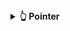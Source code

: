 <details>
  <summary><strong>👆 Pointer </strong></summary>

<details>
  <summary><strong>🎯 Tổng quan về pointer </strong></summary>

<details>
  <summary><strong>📝 Giới thiệu về pointer </strong></summary>
  

Trong ngôn ngữ lập trình C, con trỏ (pointer) là một biến chứa địa chỉ bộ nhớ của một đối tượng khác (biến, mảng, hàm). 

Việc sử dụng con trỏ giúp chúng ta thực hiện các thao tác trên bộ nhớ một cách linh hoạt hơn. 

</details>

<details>
  <summary><strong>⚙️ Các thao tác với pointer  </strong></summary>

### Cách khai báo pointer

```C
int *int_ptr;        // con trỏ kiểu int
char *char_ptr;      // con trỏ kiểu char
double *double_ptr;  // con trỏ kiểu double
```

Cách nhận biết đơn giản nhất giữa kiểu con trỏ và một kiểu thường là dấu `*` trước tên biến. Dấu `*` là cách mà máy có thể nhận biết đâu là kiểu con trỏ.

### Lấy địa chỉ của một biến 

```C
int x = 10;
int *int_ptr = &x;
```
Chỉ có thể lấy địa chỉ của một biến đã tồn tại, khai báo từ trước. Để lấy địa chỉ ta đơn giản viết `&` đi cùng với biến mong muốn (trong ví dụ trên là biến `x`) và để con trỏ của ta `int_ptr` trỏ vào đó. Biến `int_ptr` khi này đã thành công lưu trữ địa chỉ của biến `x` sẵn sàng cho việc thao tác sau này.

### Truy cập giá trị (giải tham chiếu - dereference)

```C
int x = 10;
int *int_ptr = &x;
int y = *int_ptr;
```
Cuối cùng sau khi đã khai báo và lưu địa chỉ thành công, ta tiến hành truy cập giá trị. Giả sử biến `x` có địa chỉ là 0x01 thì:

+ `int_ptr`: chứa địa chỉ của `x`, `int_ptr = 0x01`

+ `*int_ptr`: lấy giá trị tại địa chỉ int_ptr trỏ vào, `*int_ptr = *(0x01) = 10`

+ `y`: bằng với giá trị của `x`, `y = 10`

### Thay đổi giá trị gián tiếp

Thay vì trực tiếp thay đổi giá trị của `x` ta có thể dùng con trỏ `int_ptr` để làm điều đó:

```c
#include <stdio.h>

int x = 10;
int *int_ptr = &x;


int main() {

    int y = *int_ptr;

    printf("Giá trị của x: %d\n", x);
    printf("Địa chỉ của x: %p\n", &x);
    printf("Giá trị của int_ptr (địa chỉ của x): %p\n", int_ptr);
    printf("Giá trị tại địa chỉ mà int_ptr trỏ tới: %d\n", *int_ptr);
    printf("Giá trị của y: %d\n", y);

    *int_ptr = 100;  // Thay đổi giá trị của x thông qua con trỏ
    printf("Giá trị mới của x: %d\n", x);

    return 0;
}
```

Chạy chương trình trên ta được kết quả là:

```c
Giá trị của x: 10
Địa chỉ của x: 0x581030a92010
Giá trị của int_ptr (địa chỉ của x): 0x581030a92010
Giá trị tại địa chỉ mà int_ptr trỏ tới: 10
Giá trị của y: 10
Giá trị mới của x: 100
```

Như vậy ta có thể thấy rằng:

+ Giá trị của `int_ptr` bằng đúng với địa chỉ của `x` là 0x581030a92010

+ Giá trị của `y` truy cập thông qua con trỏ `*int_ptr` bằng đúng với giá trị của `x` là 10

+ Giá trị của `x` mới bằng đúng với giá trị sau khi thay đổi con trỏ `int_ptr` là 100

</details>

<details>
  <summary><strong>💾 Kích thước pointer </strong></summary>

Kích thước của một biến con trỏ (pointer) không phụ thuộc vào kiểu dữ liệu mà nó trỏ tới, mà phụ thuộc vào kiến trúc hệ thống và trình biên dịch.

+ Đối với kiến trúc máy tình, con trỏ có thể có kich thước 64 bit (8 bite), hay 32 bit (4 bite)

+ Đối với kiến trúc vi sử lý, như stm8, stm32, esp32, ta có thể nhận thấy dễ dàng thông qua tên của chúng, con trỏ của chúng sẽ có kích thước lần lượt là 8 bit, 32 bit, 32 bit

```C
#include <stdio.h>

int main()
{
    printf("Size of char: %ld bytes and sizeof pointer: %ld bytes\n", sizeof(char), sizeof(char*));
    printf("Size of int: %ld bytes and sizeof pointer: %ld bytes\n", sizeof(int), sizeof(int*));
    printf("Size of double: %ld bytes and sizeof pointer: %ld bytes\n", sizeof(double), sizeof(double*));
    return 0;
}
```
```c
Size of char: 1 bytes and sizeof pointer: 8 bytes
Size of int: 4 bytes and sizeof pointer: 8 bytes
Size of double: 8 bytes and sizeof pointer: 8 bytes
```
Như ta đã thấy dù con trỏ có là kiểu int, char, double đi chăng nữa thì kích thước của nó vẫn luôn bằng 8 bytes do kiến trúc máy tính là x64 (8 bytes x 8 = 64 bits)

</details>

<details>
  <summary><strong>📌 Địa chỉ của pointer </strong></summary>

Thực chất khi một biến không được cấp phát 1 địa chỉ mà các địa chỉ 8 bits liên tiếp do máy chỉ lưu trữ được địa chỉ 8 bits.

Và giá trị của `x` là 10 => giá trị mà máy đọc được theo kiểu `int` là 0x00000000 00000000 00000000 00001010 hay 0x00 0x00 0x00 0x0A

Ở máy tính thường sẽ lưu trữ các bit dưới dạng Little Endian. Little Endian là cách lưu trữ dữ liệu trong bộ nhớ nơi mà byte ít quan trọng nhất (Least Significant Byte - LSB) được lưu trữ ở địa chỉ bộ nhớ thấp nhất. Còn byte quan trọng nhất (Most Significant Byte - MSB) sẽ được lưu ở địa chỉ bộ nhớ cao hơn.

Hiệu suất phần cứng: Một số kiến trúc máy tính như x86 (Intel) sử dụng Little Endian vì thuận lợi khi làm việc với các số nhỏ (byte ít quan trọng nhất là phần đầu tiên, xử lý dễ dàng hơn).
Phát triển hệ thống: Hệ thống Big Endian đôi khi được sử dụng trong các hệ thống như Motorola 68000 hay PowerPC. Một số giao thức mạng như TCP/IP cũng sử dụng Big Endian.

Như vậy ta có giá trị sẽ được lưu như sau:
0x01: 0x0A
0x02: 0x00
0x03: 0x00
0x04: 0x00

Tuy nhiên con trỏ có 8 bytes địa chỉ nên trong ví dụ trên ta có 4 bytes chứa giá trị còn 4 bytes còn lại sẽ chứa giá trị địa chỉ rác. Mặc dù kiểu dữ liệu không ảnh hưởng đến kích thước con trỏ nhưng nó lại quyết định sẽ có bao nhiêu bytes đọc được khi truy xuất dữ liệu. Vd: con trỏ kiểu `char` đọc 1 bytes thấp nhât, kiểu `int` đọc 4 bytes còn `double` đọc 8 bytes. Chính vì vậy mà ta cần phải khai báo kiểu dữ liệu của con trỏ cùng kích thước với biến mà con trỏ trỏ đến để tránh việc bị sai dữ liệu khi trích xuất.

```c
#include <stdio.h>

int x = 10;
double *int_ptr = &x;


int main() {

    printf("Giá trị của x: %d\n", x);
    printf("Giá trị tại địa chỉ mà int_ptr trỏ tới: %f\n", *int_ptr);

    return 0;
}
```
```
Giá trị của x: 10
Giá trị tại địa chỉ mà int_ptr trỏ tới: 0.000000
```

Ta có thể thấy do kiểu `double` đọc 8 bytes gồm 4 bytes dữ liệu của kiểu `int` và 4 byte rác dẫn đến trích suất dữ liệu sai.

</details>

<details>
  <summary><strong>📌 Truyền con trỏ vào hàm </strong></summary>
Ta không truyền con trỏ vào hàm khi hàm chỉ dùng để so sánh (truyền tham trị). Khi đó hàm sẽ sao chép biến và tạo ra biến có địa chỉ khác hoàn toàn.

Ta truyền con trỏ vào hàm khi muốn tác động và thay đổi giá trị của biến ấy thông qua tác động địa chỉ.

```c
#include <stdio.h>

void swap(int *a, int *b)
{
    int tmp = *a;
    *a = *b;
    *b = tmp;
}

int main()
{
   int a = 10, b = 20;
   swap(&a, &b);
   printf("value a is: %d\n", a);
   printf("value b is: %d\n", b);
   return 0;
}
```
```c
dvalue a is: 20
value b is: 10
```
Sau khi sử dụng hàm thì hai biến `a` và `b` đã hoán đổi giá trị cho nhau.
</details>

</details>


<details>
  <summary><strong>👥 Các loại con trỏ </strong></summary>

<details>
  <summary><strong> Void pointer </strong></summary>
Void pointer là một con trỏ có thể trỏ vô mọi kiểu dữ liệu mà không cần biết kiểu dữ liệu đó là gì.
  
Cú pháp: `void *ptr;`

Vì có thể truy cập mọi kiểu dữ liệu nên về bản chất con trỏ `void` không thuộc bất kì kiểu dữ liệu nào cả. Như ta đã biết, để có thể trích xuất dữ liệu từ một biến được trỏ vào, ta dựa vào kiểu dữ liệu của con trỏ để có thể xác định sẽ có bao nhiêu bytes dữ liệu được đọc. Do đó, nhược điểm của kiểu `void` là việc không thể truy xuất dữ liệu trực tiếp. Để có thể truy xuất dữ liệu thông qua con trỏ `void` ta cần phải ép kiểu thích hợp.

```c
#include <stdio.h>

int main()
{
    int value = 5;

    void *ptr = &value;
    printf("value is: %d\n", *(int*)(ptr));

    return 0;
}
```
Ta có cú pháp sau ` printf("value is: %d\n", *(int*)(ptr));`:

+ `*`: Lấy giá trỉ mà được `ptr` trỏ tới

+ `(int*)(ptr)`: Ép kiểu con trỏ thành kiểu `int`

Như vậy đoạn code trên sẽ giúp lấy ra giá trị mà `ptr` đã được ép kiểu `int` trỏ tới
```
value is: 5
```
Tuy nhiêu ưu điểm lớn nhất mà `void` lại được sử dụng chính là việc nó có thể truy cập nhiều kiểu dữ liệu khác nhau

```c
#include <stdio.h>

int main()
{
    int value = 5;
    char letter = 'x';
    double number = 10.5;

    void *ptr = &value;
    printf("Size of sizeof pointer: %ld bytes\n", sizeof(ptr));
    printf("value is: %d\n", *(int*)(ptr));
    printf("address is: %p\n", ptr); // %p là cú pháp lấy địa chỉ

    ptr = &letter;
    printf("value is: %c\n", *(char*)(ptr));
    printf("address is: %p\n", ptr); 

    ptr = &number;
    printf("value is: %f\n", *(double*)(ptr));
    printf("address is: %p\n", ptr);

    return 0;
}
```
```
Size of sizeof pointer: 8 bytes
value is: 5
address is: 0x7ffeccdca154
value is: x
address is: 0x7ffeccdca153
value is: 10.500000
address is: 0x7ffeccdca158
```
Qua đoạn code trên ta có thể thấy ptr đã trỏ qua từng kiểu `int`, `char`, `double` lấy được địa chỉ và giá trị của chúng. Thay vì phải tạo ra từng kiểu con trỏ một và tốn 8 bytes bộ nhớ cho mỗi con trỏ, việc chỉ sử dụng mỗi một con trỏ kiểu `void` giúp ta tiết kiệm đáng kể bộ nhớ phải sài.

### Mảng void pointer

```c
#include <stdio.h>

int main()
{
    char arr_txt[] = "ADVANCED_C_CPP";

    void *ptr = &arr_txt;

    printf("Value is: %c and adress is %p\n", *(char*)(ptr), ptr);

    int arr_num[] = {15,52,36,47,85};

    ptr = &arr_num;

    printf("Value is: %d and adress is %p\n", *(char*)(ptr), ptr);

    return 0;
}
```
```
Value is: A and adress is 0x7ffcbbd66019
Value is: 15 and adress is 0x7ffcbbd66000
```

Đối với kiểu mảng, thì con trỏ sẽ mặc định lấy địa chỉ và giá trị của biến đầu tiên. Vậy để lấy biến tiếp theo ta đơn giản chỉ cần cộng `ptr` với số thứ tự nhân kích thước kiểu dữ liệu.

```c
#include <stdio.h>

int main()
{
    char arr_txt[] = "ADVANCED_C_CPP";

    void *ptr = &arr_txt;
    printf("In kí tự đầu tiên và thứ 2\n");
    printf("Value is: %c and adress is %p\n", *(char*)(ptr), ptr);
    printf("Value is: %c and adress is %p\n", *(char*)(ptr+1), ptr+1);

    int arr_num[] = {15,52,36,47,85};

    ptr = &arr_num;

    printf("In số đầu tiên và thứ 2\n");
    printf("Value is: %d and adress is %p\n", *(char*)(ptr), ptr);
    printf("Value is: %d and adress is %p\n", *(char*)(ptr+4), ptr+4);

    return 0;
}
```
```
In kí tự đầu tiên và thứ 2
Value is: A and adress is 0x7ffff32d9dd9
Value is: D and adress is 0x7ffff32d9dda
In số đầu tiên và thứ 2
Value is: 15 and adress is 0x7ffff32d9dc0
Value is: 52 and adress is 0x7ffff32d9dc4
```
Đối với kiểu `char` địa chỉ của 2 kí tự cách nhau 1 bytes do kích thước của kiểu `char`, đường tương tự về kiểu `int`. Dựa vào đặc tính ấy ta có thể viết một chương trình để lấy toán bộ phần tử trong mảng.

```c
#include <stdio.h>

int main()
{
    char arr_txt[] = "ADVANCED";

    void *ptr = &arr_txt;
    printf("In mảng kí tự\n");  
    for(int i = 0; i<(sizeof(arr_txt)/sizeof(arr_txt[0])); i++)
    {
        printf("Value is: %c and adress is %p\n", *(char*)(ptr+i), ptr+i);
    }

    int arr_num[] = {15,52,36,47,85};

    ptr = &arr_num;

    printf("In mảng số \n");
    for(int i = 0; i<(sizeof(arr_num)/sizeof(arr_num[0])); i++)
    {
        printf("Value is: %d and adress is %p\n", *(int*)(ptr+(i*4)), ptr+(i*4));
    }

    return 0;
}
```
```
In mảng kí tự
Value is: A and adress is 0x7fff49a3ee0f
Value is: D and adress is 0x7fff49a3ee10
Value is: V and adress is 0x7fff49a3ee11
Value is: A and adress is 0x7fff49a3ee12
Value is: N and adress is 0x7fff49a3ee13
Value is: C and adress is 0x7fff49a3ee14
Value is: E and adress is 0x7fff49a3ee15
Value is: D and adress is 0x7fff49a3ee16
Value is:
In mảng số 
Value is: 15 and adress is 0x7fff49a3edf0
Value is: 52 and adress is 0x7fff49a3edf4
Value is: 36 and adress is 0x7fff49a3edf8
Value is: 47 and adress is 0x7fff49a3edfc
Value is: 85 and adress is 0x7fff49a3ee00
```
Ta thể thấy đối với mảng chuỗi ở địa chỉ cuối là một kí tự kiểu null. Đây là cách để chuỗi có thể phát hiện điểm kết thúc của chuỗi

Ngoài ra ta còn có thể tạo ra một mảng `void` để lưu trữ nhiều kiểu dữ liệu khác nhau

```c
#include <stdio.h>

int main()
{
    int num = 55;
    double value = 12.8;
    char text = 'x';
    void *ptr[] = {&num, &value, &text};
    printf("Value of int is: %d and adress is %p\n", *(int*) ptr[0], ptr[0]);
    printf("Value of double is: %f and adress is %p\n", *(double*) ptr[1], ptr[1]);
    printf("Value of char is: %c and adress is %p\n", *(char*) ptr[2], ptr[2]);
    return 0;
}
```
Đối với kiểu mảng phần tử đầu tiên luôn bắt đầu từ 0 do đó  `ptr[0]` sẽ trỏ vào phần tử đầu tiên trong mảng là `num` 
```
Value of int is: 55 and adress is 0x7fff12166e34
Value of double is: 12.800000 and adress is 0x7fff12166e38
Value of char is: x and adress is 0x7fff12166e33
```
Như vậy cứ tương ứng với mỗi phần tử trong mảng sẽ là địa chỉ và giá trị của biến tương ứng tại vị trí đó
</details>

<details>
  <summary><strong> Function pointer </strong></summary>
Khác với con trỏ khác con trỏ hàm là một biến mà giữ địa chỉ của một hàm. Điều đó nghĩa là, nó trỏ đến vùng nhớ trong bộ nhớ chứa mã máy của hàm được định nghĩa trong chương trình.
  
Trong ngôn ngữ lập trình C, con trỏ hàm cho phép bạn truyền một hàm như là một đối số cho một hàm khác, lưu trữ địa chỉ của hàm trong một cấu trúc dữ liệu, hoặc thậm chí truyền hàm như một giá trị trả về từ một hàm khác.
```c
<return_type> (*func_pointer)(<data_type_1>, <data_type_2>)
```
Tuy nhiên khác với con trỏ `void` con trỏ hàm buộc phải:
+ Phải giống với kiểu trả về của hàm được trỏ
+ Phải cùng có chung số lượng các tham số
+ Các tham số phải có cùng kiểu dữ liệu tương ứng

```c
#include <stdio.h>

// Hàm int
int print_int(){ printf("int function!\n"); }

// Hàm mẫu 2
double print_double(){ printf("double function!\n"); }

int main()
{
    // Khai báo con trỏ hàm
    int (*ptr_int)();
    double (*ptr_double)();
    // Gán địa chỉ của hàm cho con trỏ hàm
    ptr_int = print_int;
    ptr_double = print_double;
    // Gọi hàm thông qua con trỏ hàm
    ptr_int();  
    ptr_double();
    return 0;
}
```
```
int function!
double function!
```
Nếu đáp ứng đủ các yêu cầu trên thì một con trỏ có thể trỏ đến các hàm có cùng dữ liệu trả về và giống nhau về số lượng cũng như đặc điểm của các tham số.
```c
#include <stdio.h>

// Các hàm mẫu
void morning(){ printf("Good morning\n"); }
void afternoon(){ printf("Good afternoon\n"); }
void evening(){ printf("Good evening\n"); }

int main()
{
    // Khai báo con trỏ hàm
    void (*ptr)();
    // Gán địa chỉ của hàm cho con trỏ hàm và gọi hàm
    ptr = &morning;
    ptr();
    // Gán địa chỉ của hàm cho con trỏ hàm và gọi hàm
    ptr = afternoon;
    (*ptr)();
    // Gán địa chỉ của hàm cho con trỏ hàm và gọi hàm
    ptr = &evening;
    (*ptr)();
    return 0;
}
```
Ngoài ra khi dùng con trỏ lấy địa chỉ ta không cần đặt dấu `&` trước hàm cần lấy. Đồng thời khi gọi hàm con trỏ ta còn có thể sử dụng cú pháp `(*func_pointer)(<data_type_1>, <data_type_2>)`
```
Good morning
Good afternoon
Good evening
```
### Ứng dụng function pointer để tạo một hàm dùng để sử dụng các hàm khác
Như ta đã biết thì ta có thể truyền con trỏ vào hàm với mong muốn thay đổi giá trị thông qua các tính toán trong hàm. Và ta hoàn toàn có thể truyền function pointer vào một hàm bất kì luôn. Ví dụ ở một đoạn khai báo hàm như sau.
```c
#include <stdio.h>

void sum(int a, int b)
{
    printf("Sum of %d and %d is: %d\n",a,b, a+b);
}

void subtract(int a, int b)
{
    printf("Subtract of %d by %d is: %d \n",a,b, a-b);
}

void multiple(int a, int b)
{
    printf("Multiple of %d and %d is: %d \n",a,b, a*b );
}

void divide(int a, int b)
{
    printf("%d divided by %d is: %f \n",a,b, (double)a/b);
}

void calculator(void (*ptr)(int, int), int a, int b)
{
    printf("Program calculate: \n");
    ptr(a,b);
}
```
Ta có thể thấy các hàm `sum`,`subtract`,`multiple`,`divide` đều có cùng đặc diểm. Vì vậy hàm `void calculator` được tạo ra để tận dụng điều đó. Với con trỏ hàm `ptr` sẽ được sử dụng để trỏ vào bất cứ hàm nào trong 4 hàm trên miễn là hàm đó được truyền vào hàm `calculator` khi gọi. Sau đó hàm `calculator` sẽ thực hiện đúng chức năng của hàm được truyền vào sử dùng con trỏ hàm `ptr` và các tham số `a` và `b`
Đoạn code hoàn chỉnh
```c
#include <stdio.h>

void sum(int a, int b)
{
    printf("Sum of %d and %d is: %d\n",a,b, a+b);
}

void subtract(int a, int b)
{
    printf("Subtract of %d by %d is: %d \n",a,b, a-b);
}

void multiple(int a, int b)
{
    printf("Multiple of %d and %d is: %d \n",a,b, a*b );
}

void divide(int a, int b)
{
    printf("%d divided by %d is: %f \n",a,b, (double)a/b);
}

void calculator(void (*ptr)(int, int), int a, int b)
{
    printf("Program calculate: \n");
    ptr(a,b);
}

int main()
{
    calculator(sum,5,10);
    calculator(subtract,5,10);
    calculator(multiple,5,10);
    calculator(divide,5,10);
    return 0;
}

```
```
Program calculate: 
Sum of 5 and 10 is: 15
Program calculate: 
Subtract of 5 by 10 is: -5 
Program calculate: 
Multiple of 5 and 10 is: 50 
Program calculate: 
5 divided by 10 is: 0.500000 
```
Ngoài ra ta hoàn toàn có thể khai báo một con trỏ hàm kiểu mảng và mỗi lần gọi một phần tử trong hàm là ta được một hàm tương ứng

```c
int main()
{
    void (*calculator[])(int, int) = {sum,subtract,multiple,divide} ;   
    calculator[0](5,10);
    calculator[1](5,10);
    calculator[2](5,10);
    calculator[3](5,10);
    return 0;
}
```
```
Sum of 5 and 10 is: 15
Subtract of 5 by 10 is: -5 
Multiple of 5 and 10 is: 50 
5 divided by 10 is: 0.500000 
```
</details>
<details>
  <summary><strong> Pointer to Constant </strong></summary>
Là cách định nghĩa một con trỏ không thể thay đổi giá trị tại địa chỉ mà nó trỏ đến thông qua dereference nhưng giá trị tại địa chỉ đó có thể thay đổi. Con trỏ này hoàn toàn có thể trỏ vào con trỏ khác có cùng kiểu dữ liệu.
Cú pháp:

  
```c
<data_type> const *ptr_const;
const <data_type> *ptr_const;
```

Con trỏ này có ứng dụng trong việc bảo vệ dữ liệu không bị thay đổi trong quá trình thực thi. Sử dụng khi muốn trỏ vào những vùng thông tin mà không làm thay đổi chúng. Khi cố gắng thay đổi dữ liệu bằng con trỏ chương trình sẽ báo lỗi sau:
```
error: assignment of read-only location 
```
</details>
<details>
  <summary><strong> Constant Pointer </strong></summary>
Ngược lại với con trỏ hằng là hằng con trỏ. Khác với con trỏ hằng, constant pointer có thể thay đổi giá trị tại địa chỉ mà nó trỏ tới. Tuy nhiên con trỏ này chỉ có thể trỏ đến một địa chỉ duy nhất.
Cú pháp:
  
```c
int *const const_ptr = &value;
```
Được ứng dụng để tránh việc thay đổi địa chỉ của một biến hay một thanh ghi có sẵn. Khi cố gắng truy cập vào địa chỉ khác bằng con trỏ chương trình sẽ báo lỗi sau:

```c
error: assignment of read-only variable 
```

Vậy nếu muốn vừa báo vệ giá trị lẫn địa chỉ không bị thay đổi khi trỏ vào, ta sử dụng kết hợp cả hai loại con trỏ trên. Cú pháp như sau:

```c
const int *const ptr;
```
</details>
</details>
